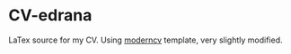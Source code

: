 CV-edrana
=========

LaTex source for my CV.
Using [moderncv](https://launchpad.net/moderncv) template, very slightly modified.
